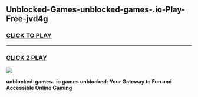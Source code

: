 
## Unblocked-Games-unblocked-games-.io-Play-Free-jvd4g
<h3>
<a href="https://premium76.site?title=unblocked-games-.io&ref=10A">CLICK TO PLAY</a></h3>
<hr>

<h3>
<a href="https://premium76.site?title=unblocked-games-.io&ref=10A">CLICK 2 PLAY</a>
  
</h3>

<a href="https://premium76.site?title=unblocked-games-.io&ref=10A"><img src="https://clearcache.store/games.png"></a>


**unblocked-games-.io games unblocked: Your Gateway to Fun and Accessible Online Gaming**
